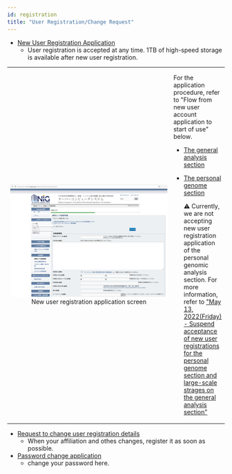 ```yaml
---
id: registration
title: "User Registration/Change Request"
---
```



- [New User Registration Application](https://sc2.ddbj.nig.ac.jp/index.php/ja-new-application)
    - User registration is accepted at any time. 1TB of high-speed storage is available after new user registration.

<table>
<tr>
<td width="400" align="center">

![](registration.png)
New user registration application screen
</td>
<td valign="top">
<p>For the application procedure, refer to "Flow from new user account application to start of use" below.</p>
<ul>
  <li><a href="https://sc.ddbj.nig.ac.jp/general_analysis_division/ga_application#%E3%83%A6%E3%83%BC%E3%82%B6%E3%83%BC%E3%82%A2%E3%82%AB%E3%82%A6%E3%83%B3%E3%83%88%E7%94%B3%E8%AB%8B%E3%81%8B%E3%82%89%E5%88%A9%E7%94%A8%E9%96%8B%E5%A7%8B%E3%81%BE%E3%81%A7%E3%81%AE%E6%B5%81%E3%82%8C">The general analysis section</a></li>
</ul>
<ul>
  <li><a href="https://sc.ddbj.nig.ac.jp/personal_genome_division/pg_application#%E3%83%A6%E3%83%BC%E3%82%B6%E3%83%BC%E3%82%A2%E3%82%AB%E3%82%A6%E3%83%B3%E3%83%88%E7%94%B3%E8%AB%8B%E3%81%8B%E3%82%89%E5%88%A9%E7%94%A8%E9%96%8B%E5%A7%8B%E3%81%BE%E3%81%A7%E3%81%AE%E6%B5%81%E3%82%8C">The personal genome section</a>
  <p>&#x26A0;  Currently, we are not accepting new user registration application of the personal genomic analysis section. For more information, refer to <a href="https://sc.ddbj.nig.ac.jp/en/blog/2022-05-13-suspension-of-applications">"May 13, 2022(Friday) - Suspend acceptance of new user registrations for the personal genome section and large-scale strages on the general analysis section"</a></p>
  </li>
</ul>
</td>
</tr>
</table>

- [Request to change user registration details](https://sc2.ddbj.nig.ac.jp/index.php/ja-application-mod)
    - When your affiliation and othes changes, register it as soon as possible.
- [Password change application](https://sc2.ddbj.nig.ac.jp/index.php/ja-change-passwd-application-sc)
    - change your password here.
